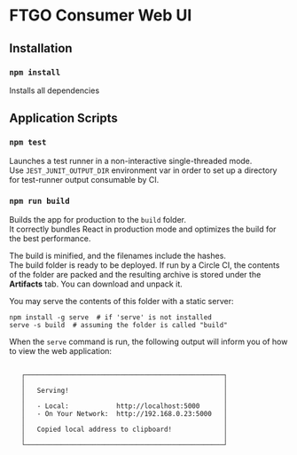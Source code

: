 # FTGO Consumer Web UI

## Installation

### `npm install`

Installs all dependencies

## Application Scripts

### `npm test`

Launches a test runner in a non-interactive single-threaded mode. <br />
Use `JEST_JUNIT_OUTPUT_DIR` environment var in order to set up a directory for test-runner output consumable by CI.

### `npm run build`

Builds the app for production to the `build` folder.<br />
It correctly bundles React in production mode and optimizes the build for the best performance.

The build is minified, and the filenames include the hashes.<br />
The build folder is ready to be deployed. If run by a Circle CI, the contents of the folder are packed and the resulting archive is stored under the **Artifacts** tab. You can download and unpack it.

You may serve the contents of this folder with a static server:

```shell
npm install -g serve  # if 'serve' is not installed
serve -s build  # assuming the folder is called "build"
```

When the `serve` command is run, the following output will inform you of how to view the web application:

```

   ┌──────────────────────────────────────────────────┐
   │                                                  │
   │   Serving!                                       │
   │                                                  │
   │   - Local:            http://localhost:5000      │
   │   - On Your Network:  http://192.168.0.23:5000   │
   │                                                  │
   │   Copied local address to clipboard!             │
   │                                                  │
   └──────────────────────────────────────────────────┘
   
```
